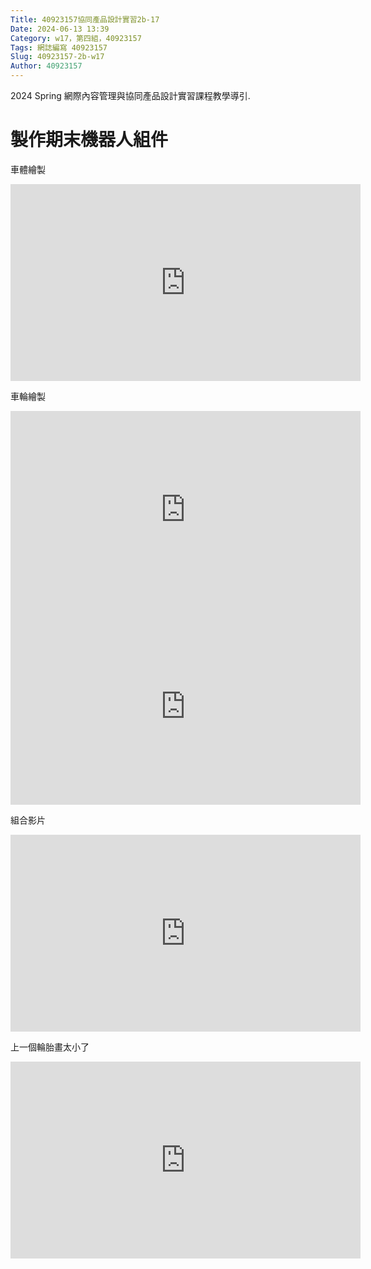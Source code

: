 ```yaml
---
Title: 40923157協同產品設計實習2b-17
Date: 2024-06-13 13:39 
Category: w17，第四組，40923157
Tags: 網誌編寫 40923157
Slug: 40923157-2b-w17
Author: 40923157 
---
```


2024 Spring 網際內容管理與協同產品設計實習課程教學導引.

<!-- PELICAN_END_SUMMARY -->
# 製作期末機器人組件
車體繪製

<iframe width="560" height="315" src="https://www.youtube.com/embed/BlzBAZNxXtE?si=Afok8xGwfQZrq17W" title="YouTube video player" frameborder="0" allow="accelerometer; autoplay; clipboard-write; encrypted-media; gyroscope; picture-in-picture; web-share" referrerpolicy="strict-origin-when-cross-origin" allowfullscreen></iframe>

車輪繪製

<iframe width="560" height="315" src="https://www.youtube.com/embed/iHtG8ACevTM?si=VPCWSvmFj3zYRaPe" title="YouTube video player" frameborder="0" allow="accelerometer; autoplay; clipboard-write; encrypted-media; gyroscope; picture-in-picture; web-share" referrerpolicy="strict-origin-when-cross-origin" allowfullscreen></iframe>

<iframe width="560" height="315" src="https://www.youtube.com/embed/vYJzlg_uL7M?si=cw9fWJa08Dx5yrA8" title="YouTube video player" frameborder="0" allow="accelerometer; autoplay; clipboard-write; encrypted-media; gyroscope; picture-in-picture; web-share" referrerpolicy="strict-origin-when-cross-origin" allowfullscreen></iframe>

組合影片

<iframe width="560" height="315" src="https://www.youtube.com/embed/YIffvHC1F2Y?si=ztKtv7u5r8722BZv" title="YouTube video player" frameborder="0" allow="accelerometer; autoplay; clipboard-write; encrypted-media; gyroscope; picture-in-picture; web-share" referrerpolicy="strict-origin-when-cross-origin" allowfullscreen></iframe>

上一個輪胎畫太小了

<iframe width="560" height="315" src="https://www.youtube.com/embed/vXkQH-aEpcI?si=lFdKaGYqYd75rShu" title="YouTube video player" frameborder="0" allow="accelerometer; autoplay; clipboard-write; encrypted-media; gyroscope; picture-in-picture; web-share" referrerpolicy="strict-origin-when-cross-origin" allowfullscreen></iframe>
